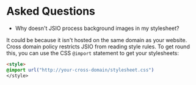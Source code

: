 Asked Questions
===============

- Why doesn't JSIO process background images in my stylesheet?

It could be because it isn't hosted on the same domain as your website. Cross domain policy restricts JSIO from reading style rules. To get round this, you can use the CSS `@import` statement to get your stylesheets:

```html
<style>
@import url("http://your-cross-domain/stylesheet.css")
</style>
```